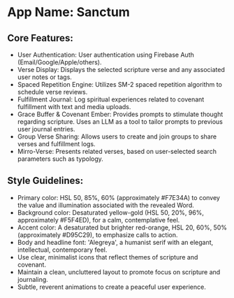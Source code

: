 # **App Name**: Sanctum

## Core Features:

- User Authentication: User authentication using Firebase Auth (Email/Google/Apple/others).
- Verse Display: Displays the selected scripture verse and any associated user notes or tags.
- Spaced Repetition Engine: Utilizes SM-2 spaced repetition algorithm to schedule verse reviews.
- Fulfillment Journal: Log spiritual experiences related to covenant fulfillment with text and media uploads.
- Grace Buffer & Covenant Ember: Provides prompts to stimulate thought regarding scripture. Uses an LLM as a tool to tailor prompts to previous user journal entries.
- Group Verse Sharing: Allows users to create and join groups to share verses and fulfillment logs.
- Mirro-Verse: Presents related verses, based on user-selected search parameters such as typology.

## Style Guidelines:

- Primary color: HSL 50, 85%, 60% (approximately #F7E34A) to convey the value and illumination associated with the revealed Word.
- Background color: Desaturated yellow-gold (HSL 50, 20%, 96%, approximately #F5F4ED), for a calm, contemplative feel.
- Accent color: A desaturated but brighter red-orange, HSL 20, 60%, 50% (approximately #D95C29), to emphasize calls to action.
- Body and headline font: 'Alegreya', a humanist serif with an elegant, intellectual, contemporary feel.
- Use clear, minimalist icons that reflect themes of scripture and covenant.
- Maintain a clean, uncluttered layout to promote focus on scripture and journaling.
- Subtle, reverent animations to create a peaceful user experience.
